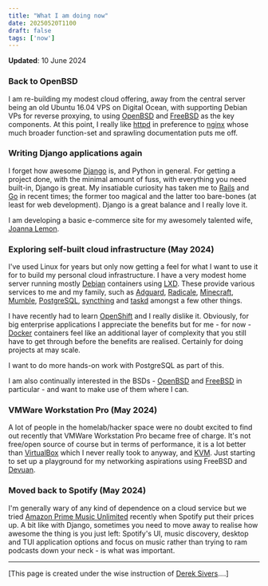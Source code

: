 ```yaml
---
title: "What I am doing now"
date: 20250520T1100
draft: false
tags: ['now']
---
```


**Updated**: 10 June 2024

### Back to OpenBSD

I am re-building my modest cloud offering, away from the central server being an old Ubuntu 16.04 VPS on Digital Ocean, with supporting Debian VPs for reverse proxying, to using [OpenBSD](https://www.openbsd.org) and [FreeBSD](https://www.freebsd.org) as the key components. At this point, I really like [httpd](https://man.openbsd.org/httpd) in preference to [nginx](https://nginx.org/en/) whose much broader function-set and sprawling documentation puts me off.

### Writing Django applications again

I forget how awesome [Django](https://www.djangoproject.com/) is, and Python in general.
For getting a project done, with the minimal amount of fuss, with everything you need built-in, Django is great.
My insatiable curiosity has taken me to [Rails](https://rubyonrails.org/) and [Go](https://go.dev) in recent times; the former too magical and the latter too bare-bones (at least for web development).
Django is a great balance and I really love it.

I am developing a basic e-commerce site for my awesomely talented wife, [Joanna Lemon](https://joannalemon.com).

### Exploring self-built cloud infrastructure (May 2024)

I've used Linux for years but only now getting a feel for what I want to use it for to build my personal cloud infrastructure.
I have a very modest home server running mostly [Debian](https://www.debian.org/) containers using [LXD](https://documentation.ubuntu.com/lxd/en/latest/).
These provide various services to me and my family, such as [Adguard](https://adguard.com/en/welcome.html), [Radicale](https://radicale.org/v3.html), [Minecraft](https://www.minecraft.net/en-us), [Mumble](https://www.mumble.info/), [PostgreSQL](https://www.postgresql.org/), [syncthing](https://syncthing.net/) and [taskd](https://taskwarrior.org/docs/taskserver/why/) amongst a few other things.

I have recently had to learn [OpenShift](https://www.redhat.com/en/technologies/cloud-computing/openshift) and I really dislike it.
Obviously, for big enterprise applications I appreciate the benefits but for me - for now - [Docker](https://www.docker.com/) containers feel like an additional layer of complexity that you still have to get through before the benefits are realised.
Certainly for doing projects at may scale.

I want to do more hands-on work with PostgreSQL as part of this.

I am also continually interested in the BSDs - [OpenBSD](https://www.openbsd.org/) and [FreeBSD](https://www.freebsd.org/) in particular - and want to make use of them where I can.

### VMWare Workstation Pro (May 2024)

A lot of people in the homelab/hacker space were no doubt excited to find out recently that VMWare Workstation Pro became free of charge.
It's not free/open source of course but in terms of performance, it is a lot better than [VirtualBox](https://www.virtualbox.org/) which I never really took to anyway, and [KVM](https://www.linux-kvm.org/page/Main_Page).
Just starting to set up a playground for my networking aspirations using FreeBSD and [Devuan](https://www.devuan.org/).

### Moved back to Spotify (May 2024)

I'm generally wary of any kind of dependence on a cloud service but we tried [Amazon Prime Music Unlimited](https://www.amazon.co.uk/music/unlimited) recently when Spotify put their prices up.
A bit like with Django, sometimes you need to move away to realise how awesome the thing is you just left: Spotify's UI, music discovery, desktop and TUI application options and focus on music rather than trying to ram podcasts down your neck - is what was important.

--- 

[This page is created under the wise instruction of [Derek Sivers](https://nownownow.com/about)....]
